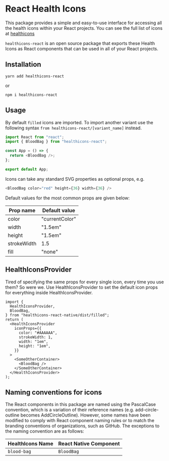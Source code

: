 # React Health Icons

This package provides a simple and easy-to-use interface for accessing all the health icons within your React projects. You can see the full list of icons at [healthicons](https://healthicons.org/)

`healthicons-react` is an open source package that exports these Health Icons as React components that can be used in all of your React projects.

## Installation

```
yarn add healthicons-react
```

or

```
npm i healthicons-react
```

## Usage

By default `filled` icons are imported. To import another variant use the following syntax `from healthicons-react/[variant_name]` instead.

```javascript
import React from "react";
import { BloodBag } from "healthicons-react";

const App = () => {
  return <BloodBag />;
};

export default App;
```

Icons can take any standard SVG properties as optional props, e.g.

```javascript
<BloodBag color="red" height={36} width={36} />
```

Default values for the most common props are given below:

| Prop name   | Default value  |
| ----------- | -------------- |
| color       | "currentColor" |
| width       | "1.5em"        |
| height      | "1.5em"        |
| strokeWidth | 1.5            |
| fill        | "none"         |

## HealthIconsProvider

Tired of specifying the same props for every single icon, every time you use them? So were we. Use HealthIconsProvider to set the default icon props for everything inside HealthIconsProvider.

```tsx
import {
  HealthIconsProvider,
  BloodBag,
} from "healthicons-react-native/dist/filled";
return (
  <HealthIconsProvider
    iconProps={{
      color: "#AAAAAA",
      strokeWidth: 1,
      width: "1em",
      height: "1em",
    }}
  >
    <SomeOtherContainer>
      <BloodBag />
    </SomeOtherContainer>
  </HealthIconsProvider>
);
```

## Naming conventions for icons

The React components in this package are named using the PascalCase convention, which is a variation of their reference names (e.g. add-circle-outline becomes AddCircleOutline). However, some names have been modified to comply with React component naming rules or to match the branding conventions of organizations, such as GitHub. The exceptions to the naming convention are as follows:

| HealthIcons Name | React Native Component |
| ---------------- | ---------------------- |
| `blood-bag`      | `BloodBag`             |
